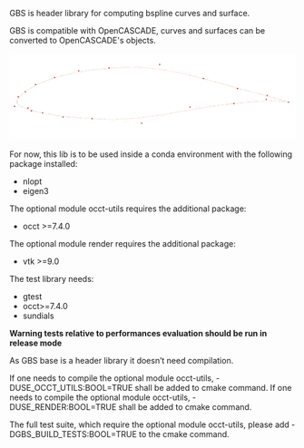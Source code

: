 GBS is header library for computing bspline curves and surface.

GBS is compatible with OpenCASCADE, curves and surfaces can be converted to OpenCASCADE's objects.

![Screencast](foilApproximation.png)

For now, this lib is to be used inside a conda environment with the following package installed:
* nlopt 
* eigen3

The optional module occt-utils requires the additional package:
* occt >=7.4.0

The optional module render requires the additional package:
* vtk >=9.0

The test library needs:
* gtest
* occt>=7.4.0
* sundials

**Warning tests relative to performances evaluation should be run in release mode**

As GBS base is a header library it doesn’t need compilation.

If one needs to compile the optional module occt-utils, -DUSE_OCCT_UTILS:BOOL=TRUE shall be added to cmake command.
If one needs to compile the optional module occt-utils, -DUSE_RENDER:BOOL=TRUE shall be added to cmake command.

The full test suite, which require the optional module occt-utils, please add -DGBS_BUILD_TESTS:BOOL=TRUE to the cmake command.
